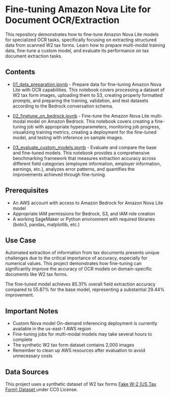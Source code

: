 # Fine-tuning Amazon Nova Lite for Document OCR/Extraction

This repository demonstrates how to fine-tune Amazon Nova Lite models for specialized OCR tasks, specifically focusing on extracting structured data from scanned W2 tax forms. Learn how to prepare multi-modal training data, fine-tune a custom model, and evaluate its performance on tax document extraction tasks.

## Contents

- [01_data_preparation.ipynb](./01_data_preparation.ipynb) - Prepare data for fine-tuning Amazon Nova Lite with OCR capabilities. This notebook covers processing a dataset of W2 tax form images, uploading them to S3, creating properly formatted prompts, and preparing the training, validation, and test datasets according to the Bedrock conversation schema.

- [02_finetune_on_bedrock.ipynb](./02_finetune_on_bedrock.ipynb) - Fine-tune the Amazon Nova Lite multi-modal model on Amazon Bedrock. This notebook covers creating a fine-tuning job with appropriate hyperparameters, monitoring job progress, visualizing training metrics, creating a deployment for the fine-tuned model, and testing with inference on sample images.

- [03_evaluate_custom_models.ipynb](./03_evaluate_custom_models.ipynb) - Evaluate and compare the base and fine-tuned models. This notebook provides a comprehensive benchmarking framework that measures extraction accuracy across different field categories (employee information, employer information, earnings, etc.), analyzes error patterns, and quantifies the improvements achieved through fine-tuning.

## Prerequisites

- An AWS account with access to Amazon Bedrock for Amazon Nova Lite model
- Appropriate IAM permissions for Bedrock, S3, and IAM role creation
- A working SageMaker or Python environment with required libraries (boto3, pandas, matplotlib, etc.)

## Use Case

Automated extraction of information from tax documents presents unique challenges due to the critical importance of accuracy, especially for numerical values. This project demonstrates how fine-tuning can significantly improve the accuracy of OCR models on domain-specific documents like W2 tax forms.

The fine-tuned model achieves 85.31% overall field extraction accuracy compared to 55.87% for the base model, representing a substantial 29.44% improvement.

## Important Notes

- Custom Nova model On-demand inferencing deployment is currently available in the us-east-1 AWS region
- Fine-tuning jobs for multi-modal models may take several hours to complete
- The synthetic W2 tax form dataset contains 2,000 images
- Remember to clean up AWS resources after evaluation to avoid unnecessary costs

## Data Sources

This project uses a synthetic dataset of W2 tax forms [Fake W-2 (US Tax Form) Dataset
](https://www.kaggle.com/datasets/mcvishnu1/fake-w2-us-tax-form-dataset/data) under CC0 License.